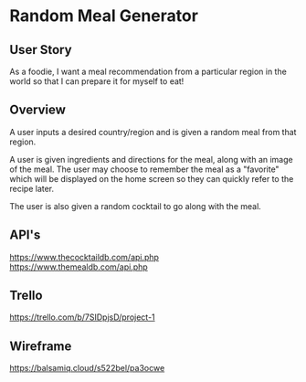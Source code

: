 # Random Meal Generator

## User Story

As a foodie, I want a meal recommendation from a particular region in the world so that I can prepare it for myself to eat!

## Overview
A user inputs a desired country/region and is given a random meal from that region.

A user is given ingredients and directions for the meal, along with an image of the meal. The user may choose to remember the meal as a "favorite" which will be displayed on the home screen so they can quickly refer to the recipe later.

The user is also given a random cocktail to go along with the meal.

## API's

https://www.thecocktaildb.com/api.php
https://www.themealdb.com/api.php

## Trello

https://trello.com/b/7SIDpjsD/project-1

## Wireframe

https://balsamiq.cloud/s522bel/pa3ocwe